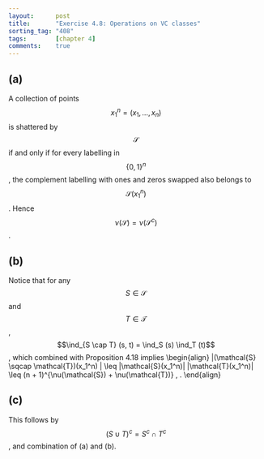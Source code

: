 ```yaml
---
layout:      post
title:       "Exercise 4.8: Operations on VC classes"
sorting_tag: "408"
tags:        [chapter 4]
comments:    true
---
```


## (a)

A collection of points $$x_{1}^n = (x_1, \ldots, x_n)$$ is shattered by
$$\mathcal{S}$$ if and only if for every labelling in $$\{ 0, 1 \}^n$$, the
complement labelling with ones and zeros swapped also belongs to
$$\mathcal{S}(x_1^n)$$. Hence $$\nu(\mathcal{S})=\nu(\mathcal{S}^c)$$.


## (b)

Notice that for any $$S \in \mathcal{S}$$ and $$T \in \mathcal{T}$$,
$$\ind_{S \cap T} (s, t) = \ind_S (s) \ind_T (t)$$, which combined with
Proposition 4.18 implies
\begin{align}
  |(\mathcal{S} \sqcap \mathcal{T})(x\_1^n) |
  \leq
  |\mathcal{S}(x\_1^n)| |\mathcal{T}(x\_1^n)|
  \leq
  (n + 1)^{\nu(\mathcal{S}) + \nu(\mathcal{T})}
  \, .
\end{align}


## (c)

This follows by $$(S \cup T)^c = S^c \cap T^c$$, and combination of (a) and (b).
